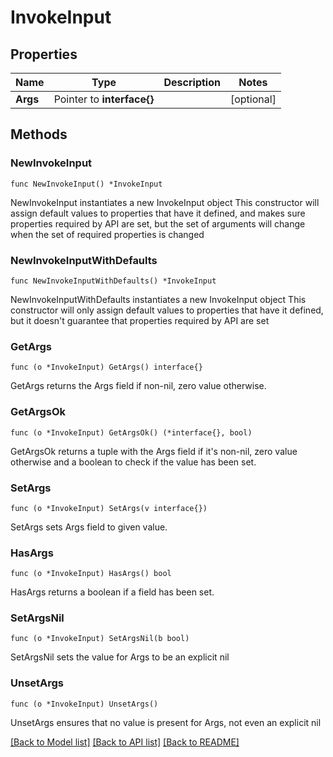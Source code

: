 # InvokeInput

## Properties

Name | Type | Description | Notes
------------ | ------------- | ------------- | -------------
**Args** | Pointer to **interface{}** |  | [optional] 

## Methods

### NewInvokeInput

`func NewInvokeInput() *InvokeInput`

NewInvokeInput instantiates a new InvokeInput object
This constructor will assign default values to properties that have it defined,
and makes sure properties required by API are set, but the set of arguments
will change when the set of required properties is changed

### NewInvokeInputWithDefaults

`func NewInvokeInputWithDefaults() *InvokeInput`

NewInvokeInputWithDefaults instantiates a new InvokeInput object
This constructor will only assign default values to properties that have it defined,
but it doesn't guarantee that properties required by API are set

### GetArgs

`func (o *InvokeInput) GetArgs() interface{}`

GetArgs returns the Args field if non-nil, zero value otherwise.

### GetArgsOk

`func (o *InvokeInput) GetArgsOk() (*interface{}, bool)`

GetArgsOk returns a tuple with the Args field if it's non-nil, zero value otherwise
and a boolean to check if the value has been set.

### SetArgs

`func (o *InvokeInput) SetArgs(v interface{})`

SetArgs sets Args field to given value.

### HasArgs

`func (o *InvokeInput) HasArgs() bool`

HasArgs returns a boolean if a field has been set.

### SetArgsNil

`func (o *InvokeInput) SetArgsNil(b bool)`

 SetArgsNil sets the value for Args to be an explicit nil

### UnsetArgs
`func (o *InvokeInput) UnsetArgs()`

UnsetArgs ensures that no value is present for Args, not even an explicit nil

[[Back to Model list]](../README.md#documentation-for-models) [[Back to API list]](../README.md#documentation-for-api-endpoints) [[Back to README]](../README.md)


